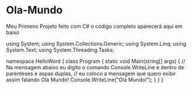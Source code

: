 # Ola-Mundo
Meu Primeiro Projeto feito com C#
o código completo aparecerá aqui em baixo

using System;
using System.Collections.Generic;
using System.Linq;
using System.Text;
using System.Threading.Tasks;

namespace HelloWord
{
    class Program
    {
        static void Main(string[] args)
        {
            // Na mensagem abaixo eu digito o comando Console.WriteLine e dentro de parenteses e aspas duplas,
            // eu coloco a mensagem que quero exibir assim falando Olá Mundo!
            Console.WriteLine("Olá Mundo!");
        }
    }
}
